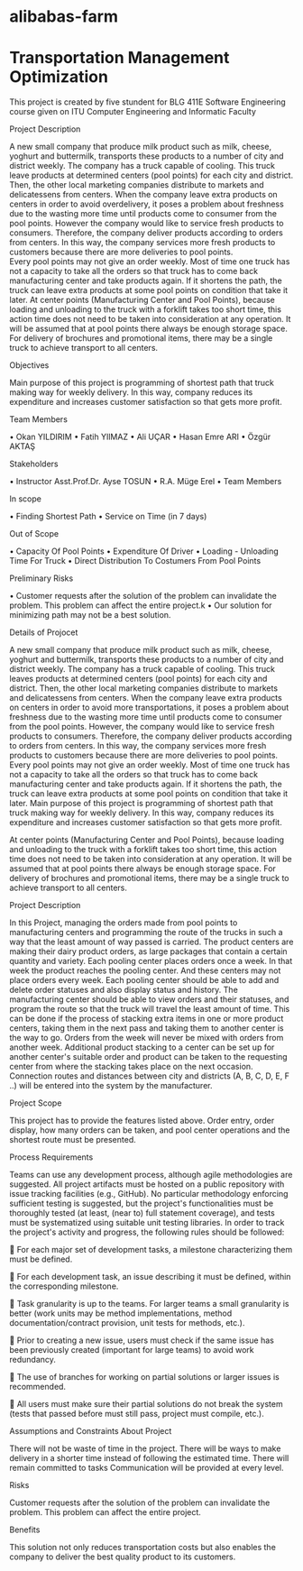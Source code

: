 # alibabas-farm
<h1>Transportation Management Optimization</h1>
 
This project is created by five stundent for BLG 411E Software Engineering course given on ITU Computer Engineering and Informatic Faculty 

Project Description

A new small company that produce milk product such as milk, cheese, yoghurt and buttermilk, transports these products to a number of city and district weekly. The company has a truck capable of cooling.  This truck leave products at determined centers (pool points) for each city and district. Then, the other local marketing companies distribute to markets and delicatessens from centers.
When the company leave extra products on centers in order to avoid overdelivery, it poses a problem about freshness due to the wasting more time until products come to consumer from the pool points. However the company would like to service fresh products to consumers. Therefore, the company deliver products according to orders from centers. In this way, the company services more fresh products to customers because there are more deliveries to pool points.  
Every pool points may not give an order weekly. Most of time one truck has not a capacity to take all the orders so that truck has to come back manufacturing center and  take products again. If it shortens the path, the truck can leave extra products at some pool points on condition that take it later. 
At center points (Manufacturing Center and Pool Points), because loading and unloading to the truck with a forklift takes too short time, this action time does not need to be taken into consideration at any operation. It will be assumed that at pool points there always be enough storage space. For delivery of brochures and promotional items, there may be a single truck to achieve transport to all centers.


Objectives

Main purpose of this project is programming of shortest path that truck making way for weekly delivery. In this way, company reduces its expenditure and increases customer satisfaction so that gets more profit.


Team Members

•	Okan YILDIRIM
•	Fatih YIlMAZ
•	Ali UÇAR
•	Hasan Emre ARI
•	Özgür AKTAŞ


Stakeholders

•	Instructor Asst.Prof.Dr. Ayse TOSUN
•	R.A. Müge Erel
•	Team Members


In scope

•	Finding Shortest Path
•	Service on Time (in 7 days)


Out of Scope

•	Capacity Of Pool Points
•	Expenditure Of Driver
•	Loading - Unloading Time For Truck
•	Direct Distribution To Costumers From Pool Points


Preliminary Risks

•	Customer requests after the solution of the problem can invalidate the problem. This problem can affect the entire project.k
•	Our solution for minimizing path may not be a best solution. 


Details of Projocet

A new small company that produce milk product such as milk, cheese, yoghurt and buttermilk, transports these products to a number of city and district weekly. The company has a truck capable of cooling.  This truck leaves products at determined centers (pool points) for each city and district. Then, the other local marketing companies distribute to markets and delicatessens from centers. 
When the company leave extra products on centers in order to avoid more transportations, it poses a problem about freshness due to the wasting more time until products come to consumer from the pool points. However, the company would like to service fresh products to consumers. Therefore, the company deliver products according to orders from centers. In this way, the company services more fresh products to customers because there are more deliveries to pool points.   
Every pool points may not give an order weekly. Most of time one truck has not a capacity to take all the orders so that truck has to come back manufacturing center and take products again. If it shortens the path, the truck can leave extra products at some pool points on condition that take it later. 
Main purpose of this project is programming of shortest path that truck making way for weekly delivery. In this way, company reduces its expenditure and increases customer satisfaction so that gets more profit. 

At center points (Manufacturing Center and Pool Points), because loading and unloading to the truck with a forklift takes too short time, this action time does not need to be taken into consideration at any operation. It will be assumed that at pool points there always be enough storage space. For delivery of brochures and promotional items, there may be a single truck to achieve transport to all centers. 


Project Description 

In this Project, managing the orders made from pool points to manufacturing centers and programming the route of the trucks in such a way that the least amount of way passed is carried. The product centers are making their dairy product orders, as large packages that contain a certain quantity and variety. 
Each pooling center places orders once a week. In that week the product reaches the pooling center. And these centers may not place orders every week. Each pooling center should be able to add and delete order statuses and also display status and history. 
The manufacturing center should be able to view orders and their statuses, and program the route so that the truck will travel the least amount of time. This can be done if the process of stacking extra items in one or more product centers, taking them in the next pass and taking them to another center is the way to go. Orders from the week will never be mixed with orders from another week. Additional product stacking to a center can be set up for another center's suitable order and product can be taken to the requesting center from where the stacking takes place on the next occasion. 
Connection routes and distances between city and districts (A, B, C, D, E, F ..) will be entered into the system by the manufacturer. 


Project Scope 

This project has to provide the features listed above. Order entry, order display, how many orders can be taken, and pool center operations and the shortest route must be presented. 


Process Requirements  

Teams can use any development process, although agile methodologies are suggested. All project artifacts must be hosted on a public repository with issue tracking facilities (e.g., GitHub). No particular methodology enforcing sufficient testing is suggested, but the project's functionalities must be thoroughly tested (at least, (near to) full statement coverage), and tests must be systematized using suitable unit testing libraries. 
In order to track the project's activity and progress, the following rules should be followed: 

 For each major set of development tasks, a milestone characterizing them must be defined.

 For each development task, an issue describing it must be defined, within the corresponding milestone.
 
 Task granularity is up to the teams. For larger teams a small granularity is better (work units may be method implementations, method documentation/contract provision, unit tests for methods, etc.). 

 Prior to creating a new issue, users must check if the same issue has been previously created (important for large teams) to avoid work redundancy. 

 The use of branches for working on partial solutions or larger issues is recommended. 

 All users must make sure their partial solutions do not break the system (tests that passed before must still pass, project must compile, etc.). 


Assumptions and Constraints About Project 

There will not be waste of time in the project. There will be ways to make delivery in a shorter time instead of following the estimated time. There will remain committed to tasks Communication will be provided at every level. 


Risks 

Customer requests after the solution of the problem can invalidate the problem. This problem can affect the entire project. 


Benefits 

This solution not only reduces transportation costs but also enables the company to deliver the best quality product to its customers. 
 
 




